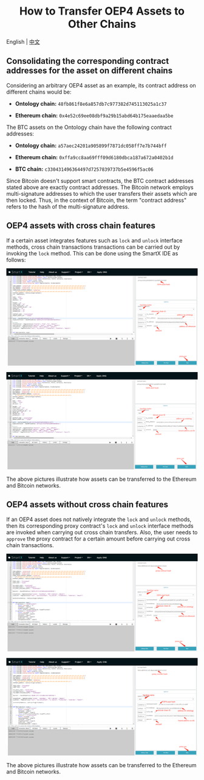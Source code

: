 <h1 align=center> How to Transfer OEP4 Assets to Other Chains </h1>

English | [中文](./How_to_cross_OEP4_cn.md)

## Consolidating the corresponding contract addresses for the asset on different chains

Considering an arbitrary OEP4 asset as an example, its contract address on different chains would be:

- **Ontology chain:** `48fb861f8e6a857db7c977382d745113025a1c37`

- **Ethereum chain:** `0x4e52c69ee08dbf9a29b15abd64b175eaaedaa5be`

The BTC assets on the Ontology chain have the following contract addresses:

- **Ontology chain:** `a57aec24201a905899f7871dc058ff7e7b744bff`

- **Ethereum chain:** `0xffa9cc8aa69fff09d6180dbca187a672a0402b1d`

- **BTC chain:** `c330431496364497d7257839737b5e4596f5ac06`

Since Bitcoin doesn't support smart contracts, the BTC contract addresses stated above are exactly contract addresses. The Bitcoin network employs multi-signature addresses to which the user transfers their assets which are then locked. Thus, in the context of Bitcoin, the term "contract address" refers to the hash of the multi-signature address.

## OEP4 assets with cross chain features

If a certain asset integrates features such as `lock` and `unlock` interface methods, cross chain transactions transactions can be carried out by invoking the `lock` method. This can be done using the SmartX IDE as follows: 

![](resources/smartx_lock1.png)

![](resources/smartx_lock2.png)


The above pictures illustrate how assets can be transferred to the Ethereum and Bitcoin networks.

## OEP4 assets without cross chain features

If an OEP4 asset does not natively integrate the `lock` and `unlock` methods, then its corresponding proxy contract's `lock` and `unlock` interface methods are invoked when carrying out cross chain transfers. Also, the user needs to `approve` the proxy contract for a certain amount before carrying out cross chain transactions.

![](resources/smartx_lock3.png)

![](resources/smartx_lock4.png)

The above pictures illustrate how assets can be transferred to the Ethereum and Bitcoin networks.
